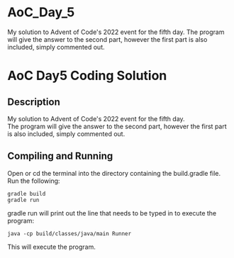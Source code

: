 # AoC_Day_5
My solution to Advent of Code's 2022 event for the fifth day. The program will give the answer to the second part, however the first part is also included, simply commented out.
# AoC Day5 Coding Solution
## Description

My solution to Advent of Code's 2022 event for the fifth day.  
The program will give the answer to the second part, however the first part is also included, simply commented out.

## Compiling and Running
Open or cd the terminal into the directory containing the build.gradle file.
Run the following:
```
gradle build   
gradle run
```
gradle run will print out the line that needs to be typed in to execute the program:
```
java -cp build/classes/java/main Runner
```
This will execute the program.
